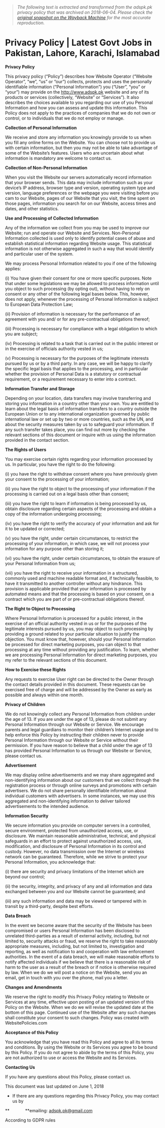 > *The following text is extracted and transformed from the adspk.pk privacy policy that was archived on 2018-06-04. Please check the [original snapshot on the Wayback Machine](https://web.archive.org/web/20180604215235id_/http%3A//adspk.pk/privacy-policy) for the most accurate reproduction.*

# Privacy Policy | Latest Govt Jobs in Pakistan, Lahore, Karachi, Islamabad

**Privacy Policy**

This privacy policy (“Policy”) describes how Website Operator (“Website Operator”, “we”, “us” or “our”) collects, protects and uses the personally identifiable information (“Personal Information”) you (“User”, “you” or “your”) may provide on the http://www.adspk.pk website and any of its products or services (collectively, “Website” or “Services”). It also describes the choices available to you regarding our use of you Personal Information and how you can assess and update this information. This Policy does not apply to the practices of companies that we do not own or control, or to individuals that we do not employ or manage.

 **Collection of Personal Information**

We receive and store any information you knowingly provide to us when you fill any online forms on the Website. You can choose not to provide us with certain information, but then you may not be able to take advantage of some of the Website’s features. Users who are uncertain about what information is mandatory are welcome to contact us.

 **Collection of Non-Personal Information**

When you visit the Website our servers automatically record information that your browser sends. This data may include information such as your device’s IP address, browser type and version, operating system type and version, language preferences or the webpage you were visiting before you cam to our Website, pages of our Website that you visit, the time spent on those pages, information you search for on our Website, access times and dates, and other statistics.

 **Use and Processing of Collected Information**

Any of the information we collect from you may be used to improve our Website; run and operate our Website and Services. Non-Personal Information collected is used only to identify potential cases of abuse and establish statistical information regarding Website usage. This statistical information is not otherwise aggregated in such a way that would identify and particular user of the system.

We may process Personal Information related to you if one of the following applies:

(i) You have given their consent for one or more specific purposes. Note that under some legislations we may be allowed to process information until you object to such processing (by opting out), without having to rely on consent or any other of the following legal bases below. This, however, does not apply, whenever the processing of Personal Information is subject to European Data Protection Law;

(ii) Provision of information is necessary for the performance of an agreement with you and/ or for any pre-contractual obligations thereof;

(iii) Processing is necessary for compliance with a legal obligation to which you are subject;

(iv) Processing is related to a task that is carried out in the public interest or in the exercise of officials authority vested in us;

(v) Processing is necessary for the purposes of the legitimate interests pursued by us or by a third party. In any case, we will be happy to clarify the specific legal basis that applies to the processing, and in particular whether the provision of Personal Data is a statutory or contractual requirement, or a requirement necessary to enter into a contract.

 **Information Transfer and Storage**

Depending on your location, data transfers may involve transferring and storing you information in a country other than your own. You are entitled to learn about the legal basis of information transfers to a country outside the European Union or to any international organization governed by public international law or set up by two or more countries, such as the UN, and about the security measures taken by us to safeguard your information. If any such transfer takes place, you can find out more by checking the relevant sections of this document or inquire with us using the information provided in the contact section.

 **The Rights of Users**

You may exercise certain rights regarding your information processed by us. In particular, you have the right to do the following:

(i) you have the right to withdraw consent where you have previously given your consent to the processing of your information;

(ii) you have the right to object to the processing of your information if the processing is carried out on a legal basis other than consent;

(iii) you have the right to learn if information is being processed by us, obtain disclosure regarding certain aspects of the processing and obtain a copy of the information undergoing processing;

(iv) you have the right to verify the accuracy of your information and ask for it to be updated or corrected;

(v) you have the right, under certain circumstances, to restrict the processing of your information, in which case, we will not process your information for any purpose other than storing it;

(vi) you have the right, under certain circumstances, to obtain the erasure of your Personal Information from us;

(vii) you have the right to receive your information in a structured, commonly used and machine readable format and, if technically feasible, to have it transmitted to another controller without any hindrance. This provision is applicable provided that your information is processed by automated means and that the processing is based on your consent, on a contract which you are part of or pre-contractual obligations thereof.

 **The Right to Object to Processing**

Where Personal Information is processed for a public interest, in the exercise of an official authority vested in us or for the purposes of the legitimate interests pursued by us, you may object to such processing by providing a ground related to your particular situation to justify the objection. You must know that, however, should your Personal Information be processed for direct marketing purposes, you can object to that processing at any time without providing any justification. To learn, whether we are processing Personal Information for direct marketing purposes, you my refer to the relevant sections of this document.

 **How to Exercise these Rights**

Any requests to exercise User right can be directed to the Owner through the contact details provided in this document. These requests can be exercised free of charge and will be addressed by the Owner as early as possible and always within one month.

 **Privacy of Children**

We do not knowingly collect any Personal Information from children under the age of 13. If you are under the age of 13, please do not submit any Personal Information through our Website or Service. We encourage parents and legal guardians to monitor their children’s Internet usage and to help enforce this Policy by instructing their children never to provide Personal Information through our Website or Service without their permission. If you have reason to believe that a child under the age of 13 has provided Personal Information to us through our Website or Service, please contact us.

 **Advertisement**

We may display online advertisements and we may share aggregated and non-identifying information about our customers that we collect through the registration process or through online surveys and promotions with certain advertisers. We do not share personally identifiable information about individual customers with advertisers. In some instances, we may use this aggregated and non-identifying information to deliver tailored advertisements to the intended audience.

 **Information Security**

We secure information you provide on computer servers in a controlled, secure environment, protected from unauthorized access, use, or disclosure. We maintain reasonable administrative, technical, and physical safeguards in an effort to protect against unauthorized access, use, modification, and disclosure of Personal Information in its control and custody. However, no data transmission over the Internet or wireless network can be guaranteed. Therefore, while we strive to protect your Personal Information, you acknowledge that:

(i) there are security and privacy limitations of the Internet which are beyond our control;

(ii) the security, integrity, and privacy of any and all information and data exchanged between you and our Website cannot be guaranteed; and

(iii) any such information and data may be viewed or tampered with in transit by a third-party, despite best efforts.

 **Data Breach**

In the event we become aware that the security of the Website has been compromised or users Personal Information has been disclosed to unrelated third-parties as a result of external activity, including, but not limited to, security attacks or fraud, we reserve the right to take reasonably appropriate measures, including, but not limited to, investigation and reporting, as well as notification to and cooperation with law enforcement authorities. In the event of a data breach, we will make reasonable efforts to notify affected individuals if we believe that there is a reasonable risk of harm to the user as a result of the breach or if notice is otherwise required by law. When we do we will post a notice on the Website, send you an email, get in touch with you over the phone, mail you a letter.

 **Changes and Amendments**

We reserve the right to modify this Privacy Policy relating to Website or Services at any time, effective upon posting of an updated version of this Policy on the Website. When we do we will revise the updated date at the bottom of this page. Continued use of the Website after any such changes shall constitute your consent to such changes. Policy was created with WebsitePolicies.com

 **Acceptance of this Policy**

You acknowledge that you have read this Policy and agree to all its terms and conditions. By using the Website or its Services you agree to be bound by this Policy. If you do not agree to abide by the terms of this Policy, you are not authorized to use or access the Website and its Services.

 **Contacting Us**

If you have any questions about this Policy, please contact us.

This document was last updated on June 1, 2018

  * If there are any questions regarding this Privacy Policy, you may contact us by



 **             **emailing: adspk.pk@gmail.com

According to GDPR rules
